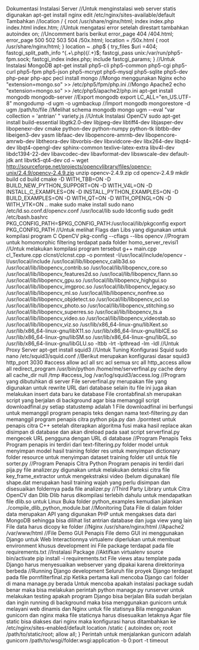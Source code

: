 Dokumentasi Instalasi Server
//Untuk menginstalasi web server statis digunakan
apt-get install nginx
edit /etc/nginx/sites-available/default
Tambahkan
//location / {
root /usr/share/nginx/html;
index index.php index.html index.htm;
//Untuk mengatasi error setelah direstart tambahkan autoindex on;
//Uncomment baris berikut
error_page 404 /404.html;
error_page 500 502 503 504 /50x.html;
location = /50x.html {
	root /usr/share/nginx/html;
}
location ~ \.php$ {
	try_files $uri =404;
	fastcgi_split_path_info ^(.+\.php)(/.+)$;
 	fastcgi_pass unix:/var/run/php5-fpm.sock;
	fastcgi_index index.php;
	include fastcgi_params;
	}
//Untuk Instalasi MongoDB
apt-get install php5-cli php5-common php5-cgi php5-curl php5-fpm php5-json php5-mcrypt php5-mysql php5-sqlite php5-dev php-pear php-apc
pecl install mongo
//Mongo menggunakan Nginx
echo "extension=mongo.so" >> /etc/php5/fpm/php.ini
//Mongo Apache2
echo "extension=mongo.so" >> /etc/php5/apache2/php.ini
apt-get install mongodb mongodb-server
//Export mongodb
export LC_ALL="en_US.UTF-8"
mongodump -d ugm -o ugmbackup
//Import mongodb
mongorestore -d ugm /path/to/file
//Melihat schema mongodb
mongo ugm --eval "var collection = 'antrian' " variety.js
//Untuk Instalasi OpenCV
sudo apt-get install build-essential libgtk2.0-dev libjpeg-dev libtiff4-dev libjasper-dev libopenexr-dev cmake python-dev python-numpy python-tk libtbb-dev libeigen3-dev yasm libfaac-dev libopencore-amrnb-dev libopencore-amrwb-dev libtheora-dev libvorbis-dev libxvidcore-dev libx264-dev libqt4-dev libqt4-opengl-dev sphinx-common texlive-latex-extra libv4l-dev libdc1394-22-dev libavcodec-dev libavformat-dev libswscale-dev default-jdk ant libvtk5-qt4-dev
cd ~
wget http://sourceforge.net/projects/opencvlibrary/files/opencv-unix/2.4.9/opencv-2.4.9.zip
unzip opencv-2.4.9.zip
cd opencv-2.4.9
mkdir build
cd build
cmake -D WITH_TBB=ON -D BUILD_NEW_PYTHON_SUPPORT=ON -D WITH_V4L=ON -D INSTALL_C_EXAMPLES=ON -D INSTALL_PYTHON_EXAMPLES=ON -D BUILD_EXAMPLES=ON -D WITH_QT=ON -D WITH_OPENGL=ON -D WITH_VTK=ON ..
make
sudo make install
sudo nano /etc/ld.so.conf.d/opencv.conf
/usr/local/lib
sudo ldconfig
sudo gedit /etc/bash.bashrc
PKG_CONFIG_PATH=$PKG_CONFIG_PATH:/usr/local/lib/pkgconfig
export PKG_CONFIG_PATH
//Untuk melihat Flags dan Libs yang digunakan untuk kompilasi program C OpenCV
pkg-config --cflags --libs opencv
//Program untuk homomorphic filtering terdapat pada folder homo_server_revisi1
//Untuk melakukan kompilasi program tersebut
g++ main.cpp cl_Texture.cpp clcnst/clcnst.cpp -o porntest -I/usr/local/include/opencv -I/usr/local/include /usr/local/lib/libopencv_calib3d.so /usr/local/lib/libopencv_contrib.so /usr/local/lib/libopencv_core.so /usr/local/lib/libopencv_features2d.so /usr/local/lib/libopencv_flann.so /usr/local/lib/libopencv_gpu.so /usr/local/lib/libopencv_highgui.so /usr/local/lib/libopencv_imgproc.so /usr/local/lib/libopencv_legacy.so /usr/local/lib/libopencv_ml.so /usr/local/lib/libopencv_nonfree.so /usr/local/lib/libopencv_objdetect.so /usr/local/lib/libopencv_ocl.so /usr/local/lib/libopencv_photo.so /usr/local/lib/libopencv_stitching.so /usr/local/lib/libopencv_superres.so /usr/local/lib/libopencv_ts.a /usr/local/lib/libopencv_video.so /usr/local/lib/libopencv_videostab.so /usr/local/lib/libopencv_viz.so /usr/lib/x86_64-linux-gnu/libXext.so /usr/lib/x86_64-linux-gnu/libX11.so /usr/lib/x86_64-linux-gnu/libICE.so /usr/lib/x86_64-linux-gnu/libSM.so /usr/lib/x86_64-linux-gnu/libGL.so /usr/lib/x86_64-linux-gnu/libGLU.so -ltbb -lrt -lpthread -lm -ldl
//Untuk Proxy Server
apt-get install squid3
//Untuk Tuning Konfigurasi Squid
sudo nano /etc/squid3/squid.conf
//Berikut merupakan konfigurasi dasar squid3
http_port 3030
#access allow
acl all src
acl semua src all
http_access allow all
redirect_program /usr/bin/python /home/me/serverfinal.py
cache deny all
cache_dir null /tmp
#access_log /var/log/squid3/access.log
//Program yang dibutuhkan di server
File serverfinal.py merupakan file yang digunakan untuk rewrite URL dari database
selain itu file ini juga akan melakukan insert data baru ke database
File crontabfinal.sh merupakan script yang berjalan di background
agar bisa memanggil script downloadfinal.py setiap statustemp adalah 1
File downloadfinal ini berfungsi untuk memanggil program penapis teks dengan nama text-filtering.py
dan memanggil program penapis citra python pija.py dan ./porntest untuk penapis citra C++
setelah diterapkan algoritma fusi maka hasil replace akan disimpan di database dan akan direload
pada saat script serverfinal.py mengecek URL pengguna dengan URL di database
//Program Penapis Teks
Program penapis ini terdiri dari
text-filtering.py
folder model untuk menyimpan model hasil training
folder res untuk menyimpan dictionary
folder resource untuk menyimpan dataset training
folder util untuk file sorter.py
//Program Penapis Citra Python
Program penapis ini terdiri dari
pija.py
file analizer.py digunakan untuk melakukan deteksi citra
file key_frame_extractor untuk mengekstraksi video (belum digunakan)
file shape.dat merupakan hasil training wajah yang perlu disimpan dan disesuaikan foldernya pada file analizer.py
//Third Party Library untuk Citra
OpenCV dan Dlib
Dlib harus dikompilasi terlebih dahulu untuk mendapatkan file dlib.so untuk Linux
Buka folder python_examples kemudian jalankan ./compile_dlib_python_module.bat
//Monitoring Data
File di dalam folder data merupakan API yang digunakan PHP untuk mengakses data dari MongoDB sehingga bisa dilihat
list antrian database dan juga view yang lain
File data harus dicopy ke folder
//Nginx
/usr/share/nginx/html
//Apache2
/var/www/html
//File Demo GUI Penapis
File demo GUI ini menggunakan Django untuk Web Interactionnya
virtualenv diperlukan untuk membuat environment khusus development ini
File package terdapat pada file requirements.txt
//Instalasi Package
//Aktifkan virtualenv
source bin/activate
pip install -i requirements.txt
File views atau template pada Django harus menyesuaikan webserver yang dipakai
karena direktorinya berbeda
//Running Django development
Seluruh file proyek Django terdapat pada file pornfilterfinal.zip
Ketika pertama kali mencoba Django cari folder di mana manage.py berada
Untuk mencoba apakah instalasi package sudah benar
maka bisa melakukan perintah
python manage.py runserver untuk melakukan testing apakah program Django bisa berjalan
Bila sudah berjalan dan ingin running di background
maka bisa menggunakan gunicorn untuk melayani web dinamis dan Nginx untuk file statisnya
Bila menggunakan gunicorn dan nginx maka file staticnya harus disesuaikan letaknya
Agar file static bisa diakses dari nginx maka konfigurasi harus ditambahkan ke /etc/nginx/sites-enabled/default
        location /static {
                autoindex on;
                root /path/to/static/root;
                allow all;
        }
Perintah untuk menjalankan gunicorn adalah
gunicorn /path/to/wsgi/folder.wsgi:application -b 0:port -t timeout